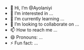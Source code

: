 - 👋 Hi, I’m @Ayolaniyi
- 👀 I’m interested in ...
- 🌱 I’m currently learning ...
- 💞️ I’m looking to collaborate on ...
- 📫 How to reach me ...
- 😄 Pronouns: ...
- ⚡ Fun fact: ...

<!---
Ayolaniyi/Ayolaniyi is a ✨ special ✨ repository because its `README.md` (this file) appears on your GitHub profile.
You can click the Preview link to take a look at your changes.
--->
